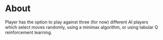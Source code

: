 <h1>About</h1>
Player has the option to play against three (for now) different AI players which select moves randomly, using a minimax algorithm, or using tabular Q reinforcement learning. 